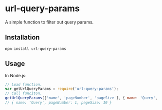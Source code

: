# url-query-params

A simple function to filter out query params.

## Installation
```npm install url-query-params ```

## Usage
In Node.js:
```js
// Load function.
var getUrlQueryParams = require('url-query-params');
// Call funciton.
getUrlQueryParams(['name', 'pageNumber', 'pageSize'], { name: 'Query', pageNumber: '1', pageSize: '10' })
// { name: 'Query', pageNumber: 1, pageSize: 10 }
```
